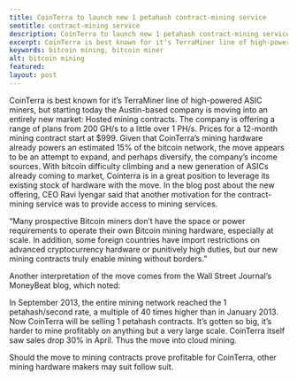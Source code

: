 ```yaml
---
title: CoinTerra to launch new 1 petahash contract-mining service
seotitle: contract-mining service
description: CoinTerra to launch new 1 petahash contract-mining service
excerpt: CoinTerra is best known for it’s TerraMiner line of high-powered ASIC miners.
keywords: bitcoin mining, bitcoin miner
alt: bitcoin mining
featured: 
layout: post
---
```


CoinTerra is best known for it’s TerraMiner line of high-powered ASIC miners, but starting today the Austin-based company is moving into an entirely new market: Hosted mining contracts. The company is offering a range of plans from 200 GH/s to a little over 1 PH/s. Prices for a 12-month mining contract start at $999.
Given that CoinTerra’s mining hardware already powers an estimated 15% of the bitcoin network, the move appears to be an attempt to expand, and perhaps diversify, the company’s income sources. With bitcoin difficulty climbing and a new generation of ASICs already coming to market, Cointerra is in a great position to leverage its existing stock of hardware with the move.
In the blog post about the new offering, CEO Ravi Iyengar said that another motivation for the contract-mining service was to provide access to mining services.

“Many prospective Bitcoin miners don’t have the space or power requirements to operate their own Bitcoin mining hardware, especially at scale. In addition, some foreign countries have import restrictions on advanced cryptocurrency hardware or punitively high duties, but our new mining contracts truly enable mining without borders.”

Another interpretation of the move comes from the Wall Street Journal’s MoneyBeat blog, which noted:

In September 2013, the entire mining network reached the 1 petahash/second rate, a multiple of 40 times higher than in January 2013. Now CoinTerra will be selling 1 petahash contracts. It’s gotten so big, it’s harder to mine profitably on anything but a very large scale. CoinTerra itself saw sales drop 30% in April. Thus the move into cloud mining.

Should the move to mining contracts prove profitable for CoinTerra, other mining hardware makers may suit follow suit.
